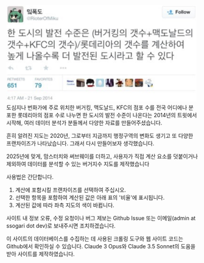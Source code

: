 <img src="./tw.png" width="500"/>
도심지나 번화가에 주로 위치한 버거킹, 맥도날드, KFC의 점포 수를 전국 어디에나 분포한 롯데리아의 점포 수로 나누면 한 도시의 발전 수준이 나온다는 2014년의 트윗에서 시작해, 여러 데이터 분석가 분들께서 다양한 자료를 만들어주셨습니다.

흔히 알려진 지도는 2020년, 그로부터 지금까지 행정구역의 변화도 생기고 또 다양한 프랜차이즈가 나타났습니다. 그래서 다시 만들어보자 생각했습니다.

2025년에 맞게, 맘스터치와 써브웨이를 더하고, 사용자가 직접 계산 요소를 덧붙이거나 제외하여 데이터를 분석할 수 있는 버거지수 지도를 제작했습니다

사용법은 간단합니다.
1. 계산에 포함시킬 프랜차이즈를 선택하여 주십시오.
2. 선택한 항목을 포함하여 계산된 값은 아래 표의 '비율'에 표시됩니다.
3. 계산된 값에 따라 좌측 지도의 색이 바뀝니다.

사이트 내 정보 오류, 수정 요청이나 버그 제보는 Github Issue 또는 이메일(admin at ssogari dot dev)로 보내주시면 조치하겠습니다.

이 사이트의 데이터베이스를 수집하는 데 사용된 크롤링 도구와 웹 사이트 코드는 Github에서 확인하실 수 있습니다. Claude 3 Opus와 Claude 3.5 Sonnet의 도움을 받아 사이트를 제작하였습니다.

